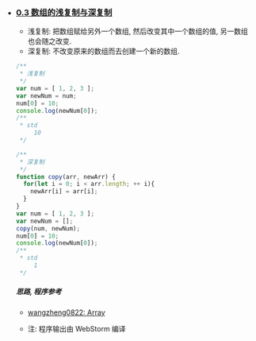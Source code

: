 * ### [0.3 数组的浅复制与深复制](https://github.com/wangzheng0822/algo/blob/master/javascript/05_array/Array.md)

    * 浅复制: 把数组赋给另外一个数组, 然后改变其中一个数组的值, 另一数组也会随之改变.
    * 深复制: 不改变原来的数组而去创建一个新的数组.

    ```javascript
    /**
     * 浅复制
     */
    var num = [ 1, 2, 3 ];
    var newNum = num;
    num[0] = 10;
    console.log(newNum[0]);
    /**
     * std
         10
     */
    
    /**
     * 深复制
     */
    function copy(arr, newArr) {
      for(let i = 0; i < arr.length; ++ i){
        newArr[i] = arr[i];
      }
    }
    var num = [ 1, 2, 3 ];
    var newNum = [];
    copy(num, newNum);
    num[0] = 10;
    console.log(newNum[0]);
    /**
     * std
         1
     */
    ```

    

    ##### 思路, 程序参考

    * [wangzheng0822: Array](https://github.com/wangzheng0822/algo/blob/master/javascript/05_array/Array.md)

    * 注: 程序输出由 WebStorm 编译